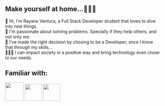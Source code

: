 ## Make yourself at home...👩🏻‍💻

 👋 Hi,  I'm Rayane Ventura, a Full Stack Developer student that loves to dive into new things.<br> 
 🤩 I'm passionate about solving problems. Specially if they help others, and not only me.<br> 
 🌻 I've made the right decision by chosing to be a Developer, once I know that through my skills...<br> 
 👩🏻‍💻 I can impact society in a positive way and bring technology even closer to our needs.<br> 
 
## Familiar with:
<img src="https://upload.wikimedia.org/wikipedia/commons/d/dc/Javascript-shield.png" style="width:60px;"> <img src="https://cdn-icons-png.flaticon.com/512/5968/5968242.png" style="width:55px;"> <img src="https://cdn-icons-png.flaticon.com/512/5968/5968267.png" style="width:55px;"> 


